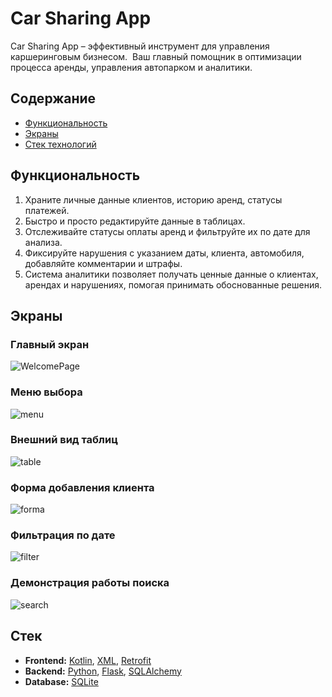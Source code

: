# Car Sharing App

Car Sharing App – эффективный инструмент для управления каршеринговым бизнесом.  Ваш главный помощник в оптимизации процесса аренды, управления автопарком и аналитики.
## Содержание
-   [Функциональность](#функциональность)
-   [Экраны](#Экраны)
-   [Стек технологий](#стек)

## Функциональность

1.  Храните личные данные клиентов, историю аренд, статусы платежей. 
2. Быстро и просто редактируйте данные в таблицах.
3. Отслеживайте статусы оплаты аренд и фильтруйте их по дате для анализа.
4. Фиксируйте нарушения с указанием даты, клиента, автомобиля, добавляйте комментарии и штрафы.
5. Система аналитики позволяет получать ценные данные о клиентах, арендах и нарушениях, помогая принимать обоснованные решения.

## Экраны

### Главный экран

![WelcomePage](./readme-images/welcome_page.jpg)

### Меню выбора

![menu](./readme-images/menu.jpg)

### Внешний вид таблиц

![table](./readme-images/example_tables.jpg)

### Форма добавления клиента

![forma](./readme-images/forma.jpg)

### Фильтрация по дате

![filter](./readme-images/filter.jpg)

### Демонстрация работы поиска

![search](./readme-images/search.jpg)

## Стек
-   **Frontend:** [Kotlin](https://kotlinlang.org/), [XML](https://www.w3.org/XML/), [Retrofit](https://square.github.io/retrofit/) 
-   **Backend:** [Python](https://www.python.org/), [Flask](https://flask.palletsprojects.com/en/stable/), [SQLAlchemy](https://www.sqlalchemy.org/)
-   **Database:** [SQLite](https://www.sqlite.org/)
